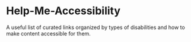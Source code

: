 # Help-Me-Accessibility
A useful list of curated links organized by types of disabilities and how to make content accessible for them.
